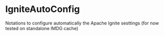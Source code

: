 # IgniteAutoConfig
Notations to configure automatically the Apache Ignite sesttings (for now tested on standalone IMDG cache)
